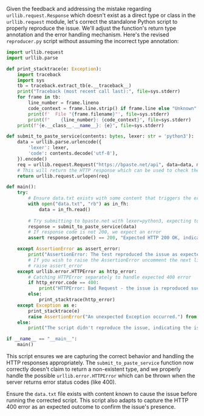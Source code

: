 Given the feedback and addressing the mistake regarding `urllib.request.Response` which doesn't exist as a direct type or class in the `urllib.request` module, let's correct the standalone Python script to properly reproduce the issue. We'll adjust the function's return type annotation and the error handling mechanism. Here's the revised `reproducer.py` script without assuming the incorrect type annotation:

```python
import urllib.request
import urllib.parse

def print_stacktrace(e: Exception):
    import traceback
    import sys
    tb = traceback.extract_tb(e.__traceback__)
    print("Traceback (most recent call last):", file=sys.stderr)
    for frame in tb:
        line_number = frame.lineno
        code_context = frame.line.strip() if frame.line else "Unknown"
        print(f'  File "{frame.filename}"', file=sys.stderr)
        print(f"    {line_number}: {code_context}", file=sys.stderr)
    print(f"{e.__class__.__name__}: {e}", file=sys.stderr)

def submit_to_paste_service(contents: bytes, lexer: str = 'python3'):
    data = urllib.parse.urlencode({
        'lexer': lexer,
        'code': contents.decode('utf-8'),
    }).encode()
    req = urllib.request.Request("https://bpaste.net/api", data=data, method='POST')
    # This will return the HTTP response which can be used to check the status code or any result
    return urllib.request.urlopen(req)

def main():
    try:
        # Ensure data.txt exists with some content that triggers the error
        with open("data.txt", "rb") as in_fh:
            data = in_fh.read()
        
        # Try submitting to bpaste.net with lexer=python3, expecting to trigger an HTTP 400 error
        response = submit_to_paste_service(data)
        # If response code is not 200, we expect an error
        assert response.getcode() == 200, "Expected HTTP 200 OK, indicating an issue with lexer='python3'."

    except AssertionError as assert_error:
        print("AssertionError: The test reproduced the issue as expected.")
        # If you wish to raise the AssertionError uncomment the next line
        # raise assert_error
    except urllib.error.HTTPError as http_error:
        # Catching HTTPError separately to handle expected 400 error
        if http_error.code == 400:
            print("HTTPError: Bad Request - the issue is reproduced successfully.")
        else:
            print_stacktrace(http_error)
    except Exception as e:
        print_stacktrace(e)
        raise AssertionError("An unexpected Exception occurred.") from e
    else:
        print("The script didn't reproduce the issue, indicating the issue might have been fixed.")

if __name__ == "__main__":
    main()
```

This script ensures we are capturing the correct behavior and handling the HTTP responses appropriately. The `submit_to_paste_service` function now correctly doesn't claim to return a non-existent type, and we properly handle the possible `urllib.error.HTTPError` which can be thrown when the server returns error status codes (like 400). 

Ensure the `data.txt` file exists with content known to cause the issue before running the corrected script. This script also adapts to capture the HTTP 400 error as an expected outcome to confirm the issue's presence.